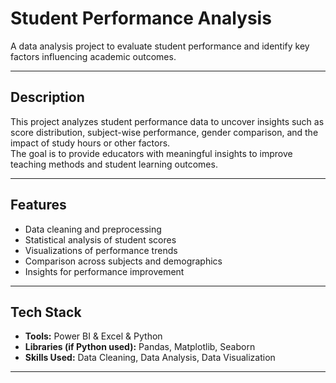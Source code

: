 # Student Performance Analysis 

A data analysis project to evaluate student performance and identify key factors influencing academic outcomes.  

---

## Description  
This project analyzes student performance data to uncover insights such as score distribution, subject-wise performance, gender comparison, and the impact of study hours or other factors.  
The goal is to provide educators with meaningful insights to improve teaching methods and student learning outcomes.  

---

## Features  
- Data cleaning and preprocessing  
- Statistical analysis of student scores  
- Visualizations of performance trends  
- Comparison across subjects and demographics  
- Insights for performance improvement  

---

## Tech Stack  
- **Tools:** Power BI & Excel & Python   
- **Libraries (if Python used):** Pandas, Matplotlib, Seaborn  
- **Skills Used:** Data Cleaning, Data Analysis, Data Visualization  

---
